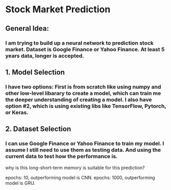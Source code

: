 # Stock Market Prediction
## General Idea:
### I am trying to build up a neural network to prediction stock market. Dataset is Google Finance or Yahoo Finance. At least 5 years data, longer is accepted.

## 1. Model Selection
### I have two options: First is from scratch like using numpy and other low-level libarary to create a model, which can train me the deeper understanding of creating a model. I also have option #2, which is using existing libs like TensorFlow, Pytorch, or Keras.

## 2. Dataset Selection
### I can use Google Finance or Yahoo Finance to train my model. I assume I still need to use them as testing data. And using the current data to test how the performance is.

why is this long-short-term memory is suitable for this prediction?

epochs: 10, outperforming model is CNN.
epochs: 1000, outperforming model is GRU.